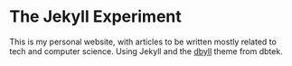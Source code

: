 # The Jekyll Experiment

This is my personal website, with articles to be written mostly related to tech and computer science. Using Jekyll and the [dbyll](https://github.com/dbtek/dbyll) theme from dbtek.
